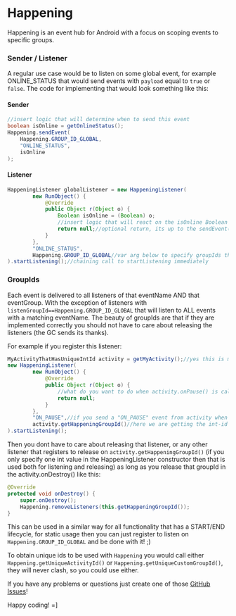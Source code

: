 # Happening
Happening is an event hub for Android with a focus on scoping events to specific groups.

### Sender / Listener
A regular use case would be to listen on some global event, for example ONLINE_STATUS that would send events with `payload` equal to `true` or `false`. The code for implementing that would look something like this:
#### Sender
```java
//insert logic that will determine when to send this event
boolean isOnline = getOnlineStatus();
Happening.sendEvent(
    Happening.GROUP_ID_GLOBAL,
    "ONLINE_STATUS",
    isOnline
);
```
#### Listener
```java
HappeningListener globalListener = new HappeningListener(
        new RunObject() {
            @Override
            public Object r(Object o) {
                Boolean isOnline = (Boolean) o;
                //insert logic that will react on the isOnline Boolean
                return null;//optional return, its up to the sendEvent() caller to consume it
            }
        },
        "ONLINE_STATUS",
        Happening.GROUP_ID_GLOBAL//var arg below to specify groupIds that releases listener
).startListening();//chaining call to startListening immediately
```

### GroupIds
Each event is delivered to all listeners of that eventName AND that eventGroup. With the exception of listeners with `listenGroupId==Happening.GROUP_ID_GLOBAL` that will listen to ALL events with a matching eventName.
The beauty of groupIds are that if they are implemented correctly you should not have to care about releasing the listeners (the GC sends its thanks).

For example if you register this listener:
```java
MyActivityThatHasUniqueIntId activity = getMyActivity();//yes this is made up code
new HappeningListener(
        new RunObject() {
            @Override
            public Object r(Object o) {
                //what do you want to do when activity.onPause() is called?
                return null;
            }
        },
        "ON_PAUSE",//if you send a "ON_PAUSE" event from activity when onPause() is called
        activity.getHappeningGroupId()//here we are getting the int-id that is unique to activity
).startListening();
```

Then you dont have to care about releasing that listener, or any other listener that registers to release on `activity.getHappeningGroupId()` (if you only specify one int value in the HappeningListener constructor then that is used both for listening and releasing) as long as you release that groupId in the activity.onDestroy() like this:
```java
@Override
protected void onDestroy() {
    super.onDestroy();
    Happening.removeListeners(this.getHappeningGroupId());
}
```

This can be used in a similar way for all functionality that has a START/END lifecycle, for static usage then you can just register to listen on `Happening.GROUP_ID_GLOBAL` and be done with it! ;)

To obtain unique ids to be used with `Happening` you would call either `Happening.getUniqueActivityId()` or `Happening.getUniqueCustomGroupId()`, they will never clash, so you could use either.

If you have any problems or questions just create one of those [GitHub Issues](https://github.com/ztory/happening/issues)!

Happy coding! =]
